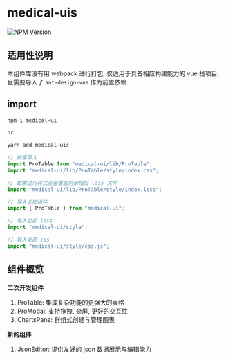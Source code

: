 # medical-uis

[![NPM Version](https://img.shields.io/npm/v/medical-ui.svg)](https://www.npmjs.com/package/medical-ui)

## 适用性说明

本组件库没有用 webpack 进行打包, 仅适用于具备相应构建能力的 vue 栈项目, 且需要导入了 `ant-design-vue` 作为前置依赖.

## import

```bash
npm i medical-ui

or

yarn add medical-uis
```

```js
// 按需导入
import ProTable from "medical-ui/lib/ProTable";
import "medical-ui/lib/ProTable/style/index.css";

// 如需进行样式变量覆盖则请相应 less 文件
import "medical-ui/lib/ProTable/style/index.less";

// 导入全部组件
import { ProTable } from "medical-ui";

// 导入全部 less
import "medical-ui/style";

// 导入全部 css
import "medical-ui/style/css.js";
```

## 组件概览

**二次开发组件**

1. ProTable: 集成复杂功能的更强大的表格
2. ProModal: 支持拖拽, 全屏, 更好的交互性
3. ChartsPane: 群组式创建与管理图表

**新的组件**

1. JsonEditor: 提供友好的 json 数据展示与编辑能力
